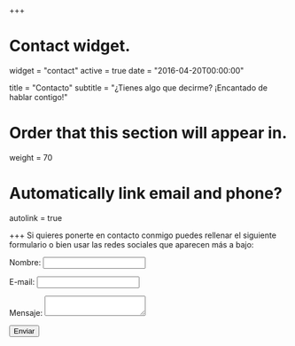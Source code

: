 +++
# Contact widget.
widget = "contact"
active = true
date = "2016-04-20T00:00:00"

title = "Contacto"
subtitle = "¿Tienes algo que decirme? ¡Encantado de hablar contigo!"

# Order that this section will appear in.
weight = 70

# Automatically link email and phone?
autolink = true

+++
Si quieres ponerte en contacto conmigo puedes rellenar el siguiente formulario o bien usar las redes sociales que aparecen más a bajo:


<form name="contact" netlify>
  <p>
    <label>Nombre:  <input type="text" name="name"></label>
  </p>
  <p>
    <label>E-mail:  <input type="email" name="email"></label>
  </p>
  <p>
    <label>Mensaje: <textarea name="message"></textarea></label>
  </p>
  <p>
    <button type="submit">Enviar</button>
  </p>
</form>
